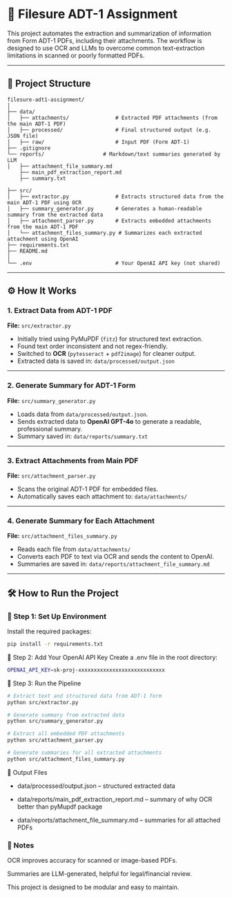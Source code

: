 # 🧾 Filesure ADT-1 Assignment

This project automates the extraction and summarization of information from Form ADT-1 PDFs, including their attachments. The workflow is designed to use OCR and LLMs to overcome common text-extraction limitations in scanned or poorly formatted PDFs.

---

## 📁 Project Structure

```
filesure-adt1-assignment/
│
├── data/
│   ├── attachments/               # Extracted PDF attachments (from the main ADT-1 PDF)
│   ├── processed/                 # Final structured output (e.g. JSON file)
│   ├── raw/                       # Input PDF (Form ADT-1)
├── .gitignore                    
└── reports/                   # Markdown/text summaries generated by LLM
│   ├── attachment_file_summary.md
    ├── main_pdf_extraction_report.md
    ├── summary.txt

├── src/
│   ├── extractor.py               # Extracts structured data from the main ADT-1 PDF using OCR
│   ├── summary_generator.py       # Generates a human-readable summary from the extracted data
│   ├── attachment_parser.py       # Extracts embedded attachments from the main ADT-1 PDF
│   └── attachment_files_summary.py # Summarizes each extracted attachment using OpenAI
├── requirements.txt
├── README.md
│
└── .env                           # Your OpenAI API key (not shared)
```



---

## ⚙️ How It Works

### 1. **Extract Data from ADT-1 PDF**
**File:** `src/extractor.py`

- Initially tried using PyMuPDF (`fitz`) for structured text extraction.
- Found text order inconsistent and not regex-friendly.
- Switched to **OCR** (`pytesseract` + `pdf2image`) for cleaner output.
- Extracted data is saved in: `data/processed/output.json`

---

### 2. **Generate Summary for ADT-1 Form**
**File:** `src/summary_generator.py`

- Loads data from `data/processed/output.json`.
- Sends extracted data to **OpenAI GPT-4o** to generate a readable, professional summary.
- Summary saved in: `data/reports/summary.txt`

---

### 3. **Extract Attachments from Main PDF**
**File:** `src/attachment_parser.py`

- Scans the original ADT-1 PDF for embedded files.
- Automatically saves each attachment to: `data/attachments/`

---

### 4. **Generate Summary for Each Attachment**
**File:** `src/attachment_files_summary.py`

- Reads each file from `data/attachments/`
- Converts each PDF to text via OCR and sends the content to OpenAI.
- Summaries are saved in: `data/reports/attachment_file_summary.md`

---

## 🛠 How to Run the Project

### 🔹 Step 1: Set Up Environment
Install the required packages:
```bash
pip install -r requirements.txt
```

🔹 Step 2: Add Your OpenAI API Key
Create a .env file in the root directory:
```bash
OPENAI_API_KEY=sk-proj-xxxxxxxxxxxxxxxxxxxxxxxxxxxx
```

🔹 Step 3: Run the Pipeline
```bash
# Extract text and structured data from ADT-1 form
python src/extractor.py

# Generate summary from extracted data
python src/summary_generator.py

# Extract all embedded PDF attachments
python src/attachment_parser.py

# Generate summaries for all extracted attachments
python src/attachment_files_summary.py
```

📌 Output Files
- data/processed/output.json – structured extracted data

- data/reports/main_pdf_extraction_report.md – summary of why OCR better than pyMupdf package

- data/reports/attachment_file_summary.md – summaries for all attached PDFs

### 📎 Notes
OCR improves accuracy for scanned or image-based PDFs.

Summaries are LLM-generated, helpful for legal/financial review.

This project is designed to be modular and easy to maintain.